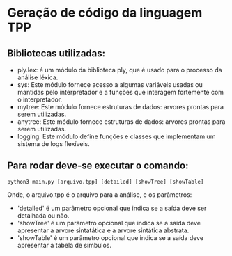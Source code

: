# Geração de código da linguagem TPP

## Bibliotecas utilizadas:
- ply.lex: é um módulo da biblioteca ply, que é usado para o processo da análise léxica.
- sys: Este módulo fornece acesso a algumas variáveis usadas ou mantidas pelo interpretador e a funções que interagem fortemente com o interpretador.
- mytree: Este módulo fornece estruturas de dados: arvores prontas para serem utilizadas. 
- anytree: Este módulo fornece estruturas de dados: arvores prontas para serem utilizadas. 
- logging: Este módulo define funções e classes que implementam um sistema de logs flexíveis.

## Para rodar deve-se executar o comando:
```python3 main.py [arquivo.tpp] [detailed] [showTree] [showTable]```

Onde, o arquivo.tpp é o arquivo para a análise, e os parâmetros:
- 'detailed' é um parâmetro opcional que indica se a saída deve ser detalhada ou não.
- 'showTree' é um parâmetro opcional que indica se a saída deve apresentar a arvore sintatática e a arvore sintática abstrata.
- 'showTable' é um parâmetro opcional que indica se a saída deve apresentar a tabela de símbulos.